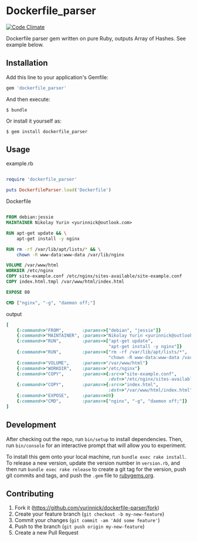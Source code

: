 Dockerfile_parser
==================

[![Code Climate](https://codeclimate.com/github/yurinnick/ruby-dockerfile-parser/badges/gpa.svg)](https://codeclimate.com/github/yurinnick/ruby-dockerfile-parser)

Dockerfile parser gem written on pure Ruby, outputs Array of Hashes. See example below.

## Installation

Add this line to your application's Gemfile:

```ruby
gem 'dockerfile_parser'
```

And then execute:

    $ bundle

Or install it yourself as:

    $ gem install dockerfile_parser

## Usage

example.rb

```ruby

require 'dockerfile_parser'

puts DockerfileParser.load('Dockerfile')
```

Dockerfile

```Dockerfile

FROM debian:jessie
MAINTAINER Nikolay Yurin <yurinnick@outlook.com>

RUN apt-get update && \
    apt-get install -y nginx

RUN rm -rf /var/lib/apt/lists/* && \
    chown -R www-data:www-data /var/lib/nginx

VOLUME /var/www/html
WORKDIR /etc/nginx
COPY site-example.conf /etc/nginx/sites-available/site-example.conf
COPY index.html.tmpl /var/www/html/index.html

EXPOSE 80

CMD ["nginx", "-g", "daemon off;"]
```

output

```ruby
[
    {:command=>"FROM",       :params=>["debian", "jessie"]}
    {:command=>"MAINTAINER", :params=>"Nikolay Yurin <yurinnick@outlook.com>"}
    {:command=>"RUN",        :params=>["apt-get update", 
                                       "apt-get install -y nginx"]}
    {:command=>"RUN",        :params=>["rm -rf /var/lib/apt/lists/*", 
                                       "chown -R www-data:www-data /var/lib/nginx"]}
    {:command=>"VOLUME",     :params=>"/var/www/html"}
    {:command=>"WORKDIR",    :params=>"/etc/nginx"}
    {:command=>"COPY",       :params=>{:src=>"site-example.conf", 
                                       :dst=>"/etc/nginx/sites-available/site-example.conf"}}
    {:command=>"COPY",       :params=>{:src=>"index.html", 
                                       :dst=>"/var/www/html/index.html"}}
    {:command=>"EXPOSE",     :params=>80}
    {:command=>"CMD",        :params=>["nginx", "-g", "daemon off;"]}
]
```


## Development

After checking out the repo, run `bin/setup` to install dependencies. Then, run `bin/console` for an interactive prompt that will allow you to experiment.

To install this gem onto your local machine, run `bundle exec rake install`. To release a new version, update the version number in `version.rb`, and then run `bundle exec rake release` to create a git tag for the version, push git commits and tags, and push the `.gem` file to [rubygems.org](https://rubygems.org).

## Contributing

1. Fork it (https://github.com/yurinnick/dockerfile-parser/fork)
2. Create your feature branch (`git checkout -b my-new-feature`)
3. Commit your changes (`git commit -am 'Add some feature'`)
4. Push to the branch (`git push origin my-new-feature`)
5. Create a new Pull Request
